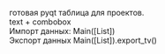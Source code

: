 готовая pyqt таблица для проектов.  
text + combobox  
Импорт данных: Main([List])  
Экспорт данных Main([List]).export_tv()

